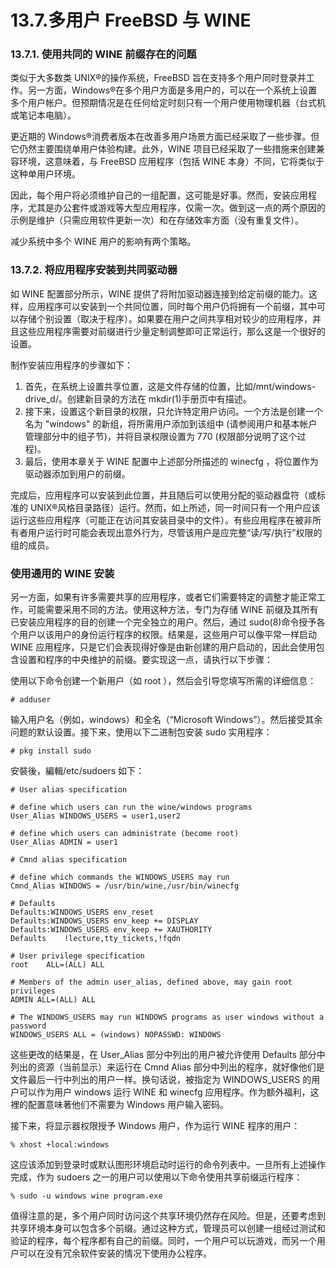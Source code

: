 # 13.7.多用户 FreeBSD 与 WINE


### 13.7.1. 使用共同的 WINE 前缀存在的问题

类似于大多数类 UNIX®的操作系统，FreeBSD 旨在支持多个用户同时登录并工作。另一方面，Windows®在多个用户方面是多用户的，可以在一个系统上设置多个用户帐户。但预期情况是在任何给定时刻只有一个用户使用物理机器（台式机或笔记本电脑）。

更近期的 Windows®消费者版本在改善多用户场景方面已经采取了一些步骤。但它仍然主要围绕单用户体验构建。此外，WINE 项目已经采取了一些措施来创建兼容环境，这意味着，与 FreeBSD 应用程序（包括 WINE 本身）不同，它将类似于这种单用户环境。

因此，每个用户将必须维护自己的一组配置，这可能是好事。然而，安装应用程序，尤其是办公套件或游戏等大型应用程序，仅需一次。做到这一点的两个原因的示例是维护（只需应用软件更新一次）和在存储效率方面（没有重复文件）。

减少系统中多个 WINE 用户的影响有两个策略。

### 13.7.2. 将应用程序安装到共同驱动器

如 WINE 配置部分所示，WINE 提供了将附加驱动器连接到给定前缀的能力。这样，应用程序可以安装到一个共同位置，同时每个用户仍将拥有一个前缀，其中可以存储个别设置（取决于程序）。如果要在用户之间共享相对较少的应用程序，并且这些应用程序需要对前缀进行少量定制调整即可正常运行，那么这是一个很好的设置。

制作安装应用程序的步骤如下：

1. 首先，在系统上设置共享位置，这是文件存储的位置，比如/mnt/windows-drive_d/。创建新目录的方法在 mkdir(1)手册页中有描述。
2. 接下来，设置这个新目录的权限，只允许特定用户访问。一个方法是创建一个名为 "windows" 的新组，将所需用户添加到该组中 (请参阅用户和基本帐户管理部分中的组子节)，并将目录权限设置为 770 (权限部分说明了这个过程)。
3. 最后，使用本章关于 WINE 配置中上述部分所描述的 winecfg ，将位置作为驱动器添加到用户的前缀。

完成后，应用程序可以安装到此位置，并且随后可以使用分配的驱动器盘符（或标准的 UNIX®风格目录路径）运行。然而，如上所述，同一时间只有一个用户应该运行这些应用程序（可能正在访问其安装目录中的文件）。有些应用程序在被非所有者用户运行时可能会表现出意外行为，尽管该用户是应完整“读/写/执行”权限的组的成员。

### 使用通用的 WINE 安装

另一方面，如果有许多需要共享的应用程序，或者它们需要特定的调整才能正常工作，可能需要采用不同的方法。使用这种方法，专门为存储 WINE 前缀及其所有已安装应用程序的目的创建一个完全独立的用户。然后，通过 sudo(8)命令授予各个用户以该用户的身份运行程序的权限。结果是，这些用户可以像平常一样启动 WINE 应用程序，只是它们会表现得好像是由新创建的用户启动的，因此会使用包含设置和程序的中央维护的前缀。要实现这一点，请执行以下步骤：

使用以下命令创建一个新用户（如 root ），然后会引导您填写所需的详细信息：

```
# adduser
```

输入用户名（例如，windows）和全名（“Microsoft Windows”）。然后接受其余问题的默认设置。接下来，使用以下二进制包安装 sudo 实用程序：

```
# pkg install sudo
```

安裝後，編輯/etc/sudoers 如下：

```
# User alias specification

# define which users can run the wine/windows programs
User_Alias WINDOWS_USERS = user1,user2

# define which users can administrate (become root)
User_Alias ADMIN = user1

# Cmnd alias specification

# define which commands the WINDOWS_USERS may run
Cmnd_Alias WINDOWS = /usr/bin/wine,/usr/bin/winecfg

# Defaults
Defaults:WINDOWS_USERS env_reset
Defaults:WINDOWS_USERS env_keep += DISPLAY
Defaults:WINDOWS_USERS env_keep += XAUTHORITY
Defaults    !lecture,tty_tickets,!fqdn

# User privilege specification
root    ALL=(ALL) ALL

# Members of the admin user_alias, defined above, may gain root privileges
ADMIN ALL=(ALL) ALL

# The WINDOWS_USERS may run WINDOWS programs as user windows without a password
WINDOWS_USERS ALL = (windows) NOPASSWD: WINDOWS
```

这些更改的结果是，在 User_Alias 部分中列出的用户被允许使用 Defaults 部分中列出的资源（当前显示）来运行在 Cmnd Alias 部分中列出的程序，就好像他们是文件最后一行中列出的用户一样。换句话说，被指定为 WINDOWS_USERS 的用户可以作为用户 windows 运行 WINE 和 winecfg 应用程序。作为额外福利，这裡的配置意味著他们不需要为 Windows 用户输入密码。

接下来，将显示器权限授予 Windows 用户，作为运行 WINE 程序的用户：

```
% xhost +local:windows
```

这应该添加到登录时或默认图形环境启动时运行的命令列表中。一旦所有上述操作完成，作为 sudoers 之一的用户可以使用以下命令使用共享前缀运行程序：

```
% sudo -u windows wine program.exe
```

值得注意的是，多个用户同时访问这个共享环境仍然存在风险。但是，还要考虑到共享环境本身可以包含多个前缀。通过这种方式，管理员可以创建一组经过测试和验证的程序，每个程序都有自己的前缀。同时，一个用户可以玩游戏，而另一个用户可以在没有冗余软件安装的情况下使用办公程序。
